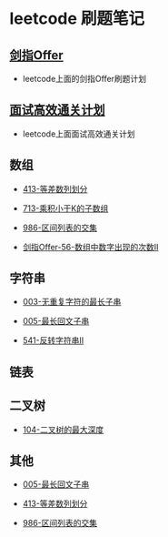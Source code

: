 # leetcode 刷题笔记


## [剑指Offer](https://github.com/stream1080/leetcode/blob/main/剑指Offer)
- leetcode上面的剑指Offer刷题计划


## [面试高效通关计划](https://github.com/stream1080/leetcode/blob/main/面试高效通关计划)
- leetcode上面面试高效通关计划

## 数组

- [413-等差数列划分](https://github.com/stream1080/leetcode/blob/main/OtherAnswer/413-等差数列划分.md)

- [713-乘积小于K的子数组](https://github.com/stream1080/leetcode/blob/main/OtherAnswer/713-乘积小于K的子数组.md)

- [986-区间列表的交集](https://github.com/stream1080/leetcode/blob/main/OtherAnswer/986-区间列表的交集.md)

- [剑指Offer-56-数组中数字出现的次数II](https://github.com/stream1080/leetcode/blob/main/OtherAnswer/剑指Offer-56-数组中数字出现的次数II.md)


## 字符串

- [003-无重复字符的最长子串](https://github.com/stream1080/leetcode/blob/main/OtherAnswer/03-无重复字符的最长子串.md)

- [005-最长回文子串](https://github.com/stream1080/leetcode/blob/main/OtherAnswer/005-最长回文子串.md)

- [541-反转字符串II](https://github.com/stream1080/leetcode/blob/main/OtherAnswer/541-反转字符串II.md)

## 链表


## 二叉树

- [104-二叉树的最大深度](https://github.com/stream1080/leetcode/blob/main/OtherAnswer/104-二叉树的最大深度.md)




## 其他

- [005-最长回文子串](https://github.com/stream1080/leetcode/blob/main/其他/413-等差数列划分.md)

- [413-等差数列划分](https://github.com/stream1080/leetcode/blob/main/其他/413-等差数列划分.md)

- [986-区间列表的交集](https://github.com/stream1080/leetcode/blob/main/其他/986-区间列表的交集.md)


